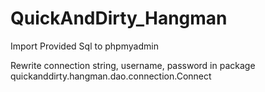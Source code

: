 # QuickAndDirty_Hangman

Import Provided Sql to phpmyadmin

Rewrite connection string, username, password in package quickanddirty.hangman.dao.connection.Connect
